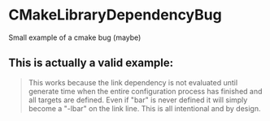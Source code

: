 # CMakeLibraryDependencyBug
Small example of a cmake bug (maybe)

## This is actually a valid example: 

> This works because the link dependency is not evaluated until generate
> time when the entire configuration process has finished and all targets
> are defined.  Even if "bar" is never defined it will simply become a
> "-lbar" on the link line.  This is all intentional and by design.
